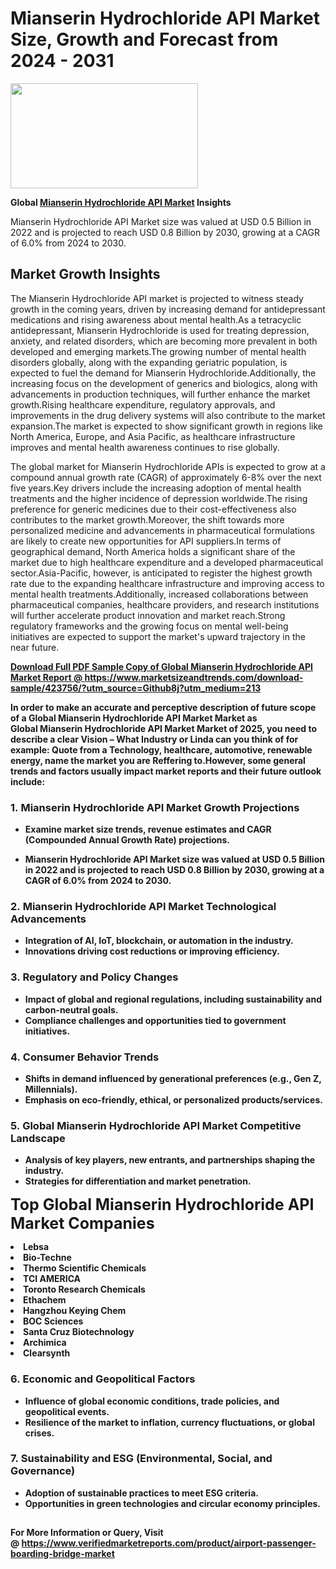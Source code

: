 <H1>Mianserin Hydrochloride API Market Size, Growth and Forecast from 2024 - 2031</H1><img class="aligncenter size-medium wp-image-584254" src="https://thirdeyenews.in/wp-content/uploads/2024/09/Global-Market-Research-300x168.jpeg" alt="" width="300" height="168" /><p><strong>Global&nbsp;<a href="https://www.marketsizeandtrends.com/download-sample/423756/?utm_source=Github8j?utm_medium=213">Mianserin Hydrochloride API Market</a> Insights</strong></p><p>Mianserin Hydrochloride API Market size was valued at USD 0.5 Billion in 2022 and is projected to reach USD 0.8 Billion by 2030, growing at a CAGR of 6.0% from 2024 to 2030.</p><p><h2>Market Growth Insights</h2> <p>The Mianserin Hydrochloride API market is projected to witness steady growth in the coming years, driven by increasing demand for antidepressant medications and rising awareness about mental health.As a tetracyclic antidepressant, Mianserin Hydrochloride is used for treating depression, anxiety, and related disorders, which are becoming more prevalent in both developed and emerging markets.The growing number of mental health disorders globally, along with the expanding geriatric population, is expected to fuel the demand for Mianserin Hydrochloride.Additionally, the increasing focus on the development of generics and biologics, along with advancements in production techniques, will further enhance the market growth.Rising healthcare expenditure, regulatory approvals, and improvements in the drug delivery systems will also contribute to the market expansion.The market is expected to show significant growth in regions like North America, Europe, and Asia Pacific, as healthcare infrastructure improves and mental health awareness continues to rise globally.</p> <p><strong><a href="#"></a></strong></p> <p>The global market for Mianserin Hydrochloride APIs is expected to grow at a compound annual growth rate (CAGR) of approximately 6-8% over the next five years.Key drivers include the increasing adoption of mental health treatments and the higher incidence of depression worldwide.The rising preference for generic medicines due to their cost-effectiveness also contributes to the market growth.Moreover, the shift towards more personalized medicine and advancements in pharmaceutical formulations are likely to create new opportunities for API suppliers.In terms of geographical demand, North America holds a significant share of the market due to high healthcare expenditure and a developed pharmaceutical sector.Asia-Pacific, however, is anticipated to register the highest growth rate due to the expanding healthcare infrastructure and improving access to mental health treatments.Additionally, increased collaborations between pharmaceutical companies, healthcare providers, and research institutions will further accelerate product innovation and market reach.Strong regulatory frameworks and the growing focus on mental well-being initiatives are expected to support the market's upward trajectory in the near future.</p> <p><strong><a href="#"></p><p><span class=""><strong>Download Full PDF Sample Copy of Global Mianserin Hydrochloride API Market Report</strong> @ <a href="https://www.marketsizeandtrends.com/download-sample/423756/?utm_source=Github8j?utm_medium=213" target="_blank">https://www.marketsizeandtrends.com/download-sample/423756/?utm_source=Github8j?utm_medium=213</a></span></p><p>In order to make an accurate and perceptive description of future scope of a Global&nbsp;Mianserin Hydrochloride API Market Market as Global&nbsp;Mianserin Hydrochloride API Market Market of 2025, you need to describe a clear Vision &ndash; What Industry or Linda can you think of for example: Quote from a Technology, healthcare, automotive, renewable energy, name the market you are Reffering to.However, some general trends and factors usually impact market reports and their future outlook include:</p><h3>1.&nbsp;<strong>Mianserin Hydrochloride API Market Growth Projections</strong></h3><ul><li>Examine market size trends, revenue estimates and CAGR (Compounded Annual Growth Rate) projections.</li><li><p>Mianserin Hydrochloride API Market size was valued at USD 0.5 Billion in 2022 and is projected to reach USD 0.8 Billion by 2030, growing at a CAGR of 6.0% from 2024 to 2030.</p></li></ul><h3>2.&nbsp;<strong>Mianserin Hydrochloride API Market Technological Advancements</strong></h3><ul><li>Integration of AI, IoT, blockchain, or automation in the industry.</li><li>Innovations driving cost reductions or improving efficiency.</li></ul><h3>3.&nbsp;<strong>Regulatory and Policy Changes</strong></h3><ul><li>Impact of global and regional regulations, including sustainability and carbon-neutral goals.</li><li>Compliance challenges and opportunities tied to government initiatives.</li></ul><h3>4.&nbsp;<strong>Consumer Behavior Trends</strong></h3><ul><li>Shifts in demand influenced by generational preferences (e.g., Gen Z, Millennials).</li><li>Emphasis on eco-friendly, ethical, or personalized products/services.</li></ul><h3>5.&nbsp;<strong>Global Mianserin Hydrochloride API Market Competitive Landscape</strong></h3><ul><li>Analysis of key players, new entrants, and partnerships shaping the industry.</li><li>Strategies for differentiation and market penetration.</li></ul><p data-pm-slice="1 1 []"><span style="color: inherit; font-family: inherit; font-size: 25px;">Top Global Mianserin Hydrochloride API Market Companies</span></p><div class="" data-test-id=""><p><li>Lebsa</li><li> Bio-Techne</li><li> Thermo Scientific Chemicals</li><li> TCI AMERICA</li><li> Toronto Research Chemicals</li><li> Ethachem</li><li> Hangzhou Keying Chem</li><li> BOC Sciences</li><li> Santa Cruz Biotechnology</li><li> Archimica</li><li> Clearsynth</li></p></div><h3>6.&nbsp;<strong>Economic and Geopolitical Factors</strong></h3><ul><li>Influence of global economic conditions, trade policies, and geopolitical events.</li><li>Resilience of the market to inflation, currency fluctuations, or global crises.</li></ul><h3>7.&nbsp;<strong>Sustainability and ESG (Environmental, Social, and Governance)</strong></h3><ul><li>Adoption of sustainable practices to meet ESG criteria.</li><li>Opportunities in green technologies and circular economy principles.</li></ul><h2><strong style="font-size: 14px;">For More Information or Query, Visit @&nbsp;</strong><a style="background-color: #ffffff; font-size: 14px;" href="https://www.marketsizeandtrends.com/report/mianserin-hydrochloride-api-market/" target="_blank">https://www.verifiedmarketreports.com/product/airport-passenger-boarding-bridge-market</a></h2>